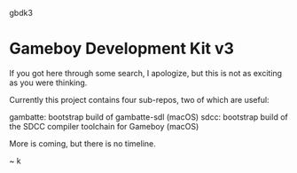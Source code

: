 gbdk3

Gameboy Development Kit v3
==========================

If you got here through some search, I apologize, but this is not as exciting as you were thinking.

Currently this project contains four sub-repos, two of which are useful:

gambatte: bootstrap build of gambatte-sdl (macOS)
sdcc: bootstrap build of the SDCC compiler toolchain for Gameboy (macOS)

More is coming, but there is no timeline.

~ k

